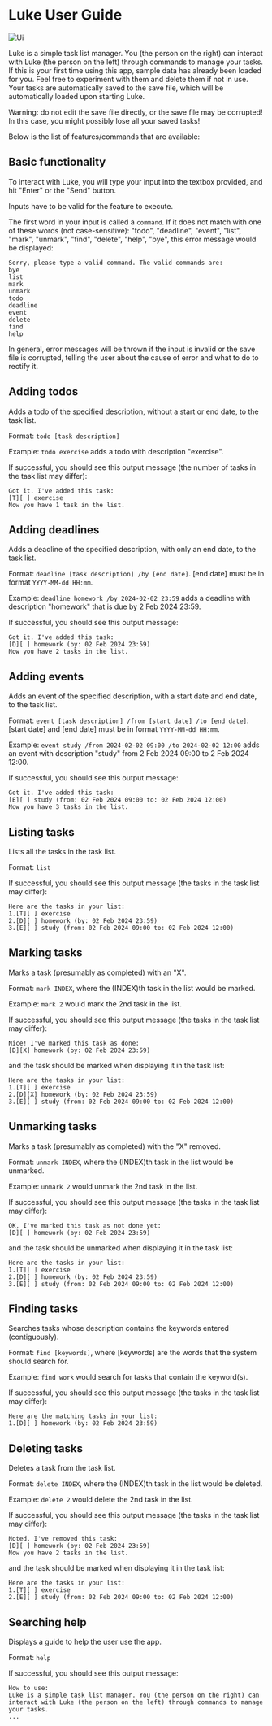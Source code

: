 # Luke User Guide

![Ui](./Ui.png)

Luke is a simple task list manager. You (the person on the right) can interact with Luke (the person on the left) through commands to manage your tasks. If this is your first time using this app, sample data has already been loaded for you. Feel free to experiment with them and delete them if not in use. Your tasks are automatically saved to the save file, which will be automatically loaded upon starting Luke.

Warning: do not edit the save file directly, or the save file may be corrupted! In this case, you might possibly lose all your saved tasks!

Below is the list of features/commands that are available:

## Basic functionality

To interact with Luke, you will type your input into the textbox provided, and hit "Enter" or the "Send" button. 

Inputs have to be valid for the feature to execute.

The first word in your input is called a `command`. If it does not match with one of these words (not case-sensitive): "todo", "deadline", "event", "list", "mark", "unmark", "find", "delete", "help", "bye", this error message would be displayed:

```
Sorry, please type a valid command. The valid commands are:
bye
list
mark
unmark
todo
deadline
event
delete
find
help
```

In general, error messages will be thrown if the input is invalid or the save file is corrupted, telling the user about the cause of error and what to do to rectify it.

## Adding todos

Adds a todo of the specified description, without a start or end date, to the task list.

Format: `todo [task description]`

Example: `todo exercise` adds a todo with description "exercise".

If successful, you should see this output message (the number of tasks in the task list may differ):

```
Got it. I've added this task:
[T][ ] exercise
Now you have 1 task in the list.
```

## Adding deadlines

Adds a deadline of the specified description, with only an end date, to the task list.

Format: `deadline [task description] /by [end date]`. [end date] must be in format `YYYY-MM-dd HH:mm`.

Example: `deadline homework /by 2024-02-02 23:59` adds a deadline with description "homework" that is due by 2 Feb 2024 23:59.

If successful, you should see this output message:

```
Got it. I've added this task:
[D][ ] homework (by: 02 Feb 2024 23:59)
Now you have 2 tasks in the list.
```

## Adding events

Adds an event of the specified description, with a start date and end date, to the task list.

Format: `event [task description] /from [start date] /to [end date]`. [start date] and [end date] must be in format `YYYY-MM-dd HH:mm`.

Example: `event study /from 2024-02-02 09:00 /to 2024-02-02 12:00` adds an event with description "study" from 2 Feb 2024 09:00 to 2 Feb 2024 12:00.

If successful, you should see this output message:

```
Got it. I've added this task:
[E][ ] study (from: 02 Feb 2024 09:00 to: 02 Feb 2024 12:00)
Now you have 3 tasks in the list.
```

## Listing tasks

Lists all the tasks in the task list.

Format: `list`

If successful, you should see this output message (the tasks in the task list may differ):

```
Here are the tasks in your list:
1.[T][ ] exercise
2.[D][ ] homework (by: 02 Feb 2024 23:59)
3.[E][ ] study (from: 02 Feb 2024 09:00 to: 02 Feb 2024 12:00)
```

## Marking tasks

Marks a task (presumably as completed) with an "X".

Format: `mark INDEX`, where the (INDEX)th task in the list would be marked.

Example: `mark 2` would mark the 2nd task in the list.

If successful, you should see this output message (the tasks in the task list may differ):

```
Nice! I've marked this task as done:
[D][X] homework (by: 02 Feb 2024 23:59)
```

and the task should be marked when displaying it in the task list:

```
Here are the tasks in your list:
1.[T][ ] exercise
2.[D][X] homework (by: 02 Feb 2024 23:59)
3.[E][ ] study (from: 02 Feb 2024 09:00 to: 02 Feb 2024 12:00)
```

## Unmarking tasks

Marks a task (presumably as completed) with the "X" removed.

Format: `unmark INDEX`, where the (INDEX)th task in the list would be unmarked.

Example: `unmark 2` would unmark the 2nd task in the list.

If successful, you should see this output message (the tasks in the task list may differ):

```
OK, I've marked this task as not done yet:
[D][ ] homework (by: 02 Feb 2024 23:59)
```

and the task should be unmarked when displaying it in the task list:

```
Here are the tasks in your list:
1.[T][ ] exercise
2.[D][ ] homework (by: 02 Feb 2024 23:59)
3.[E][ ] study (from: 02 Feb 2024 09:00 to: 02 Feb 2024 12:00)
```

## Finding tasks

Searches tasks whose description contains the keywords entered (contiguously).

Format: `find [keywords]`, where [keywords] are the words that the system should search for.

Example: `find work` would search for tasks that contain the keyword(s).

If successful, you should see this output message (the tasks in the task list may differ):

```
Here are the matching tasks in your list:
1.[D][ ] homework (by: 02 Feb 2024 23:59)
```

## Deleting tasks

Deletes a task from the task list.

Format: `delete INDEX`, where the (INDEX)th task in the list would be deleted.

Example: `delete 2` would delete the 2nd task in the list.

If successful, you should see this output message (the tasks in the task list may differ):

```
Noted. I've removed this task:
[D][ ] homework (by: 02 Feb 2024 23:59)
Now you have 2 tasks in the list.
```

and the task should be marked when displaying it in the task list:

```
Here are the tasks in your list:
1.[T][ ] exercise
2.[E][ ] study (from: 02 Feb 2024 09:00 to: 02 Feb 2024 12:00)
```

## Searching help

Displays a guide to help the user use the app.

Format: `help`

If successful, you should see this output message:

```
How to use:
Luke is a simple task list manager. You (the person on the right) can interact with Luke (the person on the left) through commands to manage your tasks.
...
```

